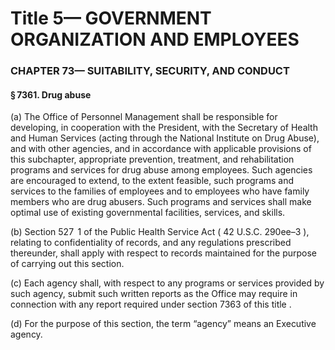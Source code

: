 
# Title 5— GOVERNMENT ORGANIZATION AND EMPLOYEES
### CHAPTER 73— SUITABILITY, SECURITY, AND CONDUCT
#### § 7361. Drug abuse

(a) The Office of Personnel Management shall be responsible for developing, in cooperation with the President, with the Secretary of Health and Human Services (acting through the National Institute on Drug Abuse), and with other agencies, and in accordance with applicable provisions of this subchapter, appropriate prevention, treatment, and rehabilitation programs and services for drug abuse among employees. Such agencies are encouraged to extend, to the extent feasible, such programs and services to the families of employees and to employees who have family members who are drug abusers. Such programs and services shall make optimal use of existing governmental facilities, services, and skills.

(b) Section 527  1 of the Public Health Service Act ( 42 U.S.C. 290ee–3 ), relating to confidentiality of records, and any regulations prescribed thereunder, shall apply with respect to records maintained for the purpose of carrying out this section.

(c) Each agency shall, with respect to any programs or services provided by such agency, submit such written reports as the Office may require in connection with any report required under section 7363 of this title .

(d) For the purpose of this section, the term “agency” means an Executive agency.
